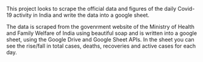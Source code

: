 This project looks to scrape the official data and figures of the daily Covid-19 activity in India and write the data into a google sheet.

The data is scraped from the govenrment website of the Ministry of Health and Family Welfare of India using beautiful soap and is written into a google sheet, using the Google Drive and Google Sheet APIs. In the sheet you can see the rise/fall in total cases, deaths, recoveries and active cases for each day.
